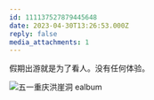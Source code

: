 ```yaml
---
id: 111137527879445648
date: 2023-04-30T13:26:53.000Z
reply: false
media_attachments: 1
---
```


假期出游就是为了看人。没有任何体验。

![五一重庆洪崖洞
ealbum](https://files.e5n.cc/media_attachments/files/111/219/387/683/513/663/original/9b97f21a6e869049.webp)

